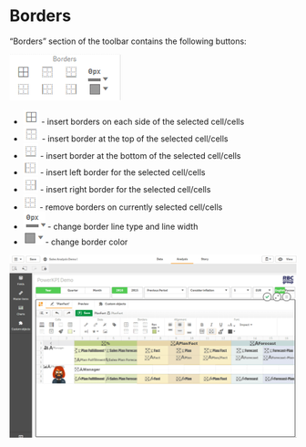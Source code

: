 # Borders

“Borders” section of the toolbar contains the following buttons:

![](../.gitbook/assets/image%20%2849%29.png)

* ![](../.gitbook/assets/image%20%284%29.png) - 
  insert borders on each side of the selected cell/cells
* ![](../.gitbook/assets/image%20%2817%29.png) - 
  insert border at the top of the selected cell/cells
* ![](../.gitbook/assets/image%20%28145%29.png) - 
  insert border at the bottom of the selected cell/cells
* ![](../.gitbook/assets/image%20%2856%29.png) - 
  insert left border for the selected cell/cells
* ![](../.gitbook/assets/image%20%28139%29.png) - 
  insert right border for the selected cell/cells
* ![](../.gitbook/assets/image%20%2896%29.png) - 
  remove borders on currently selected cell/cells
* ![](../.gitbook/assets/image%20%2826%29.png) - 
  change border line type and line width
* ![](../.gitbook/assets/image%20%28124%29.png) - 
  change border color

![](../.gitbook/assets/2019-04-02_12-01-39.gif)

